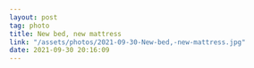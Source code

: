 ```yaml
---
layout: post
tag: photo
title: New bed, new mattress
link: "/assets/photos/2021-09-30-New-bed,-new-mattress.jpg"
date: 2021-09-30 20:16:09
---
```

